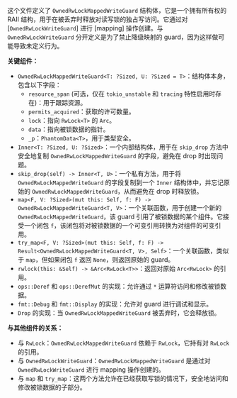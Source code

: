 这个文件定义了 `OwnedRwLockMappedWriteGuard` 结构体，它是一个拥有所有权的 RAII 结构，用于在被丢弃时释放对读写锁的独占写访问。它通过对 [`OwnedRwLockWriteGuard`] 进行 [mapping] 操作创建。与 `OwnedRwLockWriteGuard` 分开定义是为了禁止降级映射的 guard，因为这样做可能导致未定义行为。

**关键组件：**

*   `OwnedRwLockMappedWriteGuard<T: ?Sized, U: ?Sized = T>`：结构体本身，包含以下字段：
    *   `resource_span` (可选，仅在 `tokio_unstable` 和 `tracing` 特性启用时存在)：用于跟踪资源。
    *   `permits_acquired`：获取的许可数量。
    *   `lock`：指向 `RwLock<T>` 的 `Arc`。
    *   `data`：指向被锁数据的指针。
    *   `_p`：`PhantomData<T>`，用于类型安全。
*   `Inner<T: ?Sized, U: ?Sized>`：一个内部结构体，用于在 `skip_drop` 方法中安全地复制 `OwnedRwLockMappedWriteGuard` 的字段，避免在 drop 时出现问题。
*   `skip_drop(self) -> Inner<T, U>`：一个私有方法，用于将 `OwnedRwLockMappedWriteGuard` 的字段复制到一个 `Inner` 结构体中，并忘记原始的 `OwnedRwLockMappedWriteGuard`，从而避免在 drop 时释放锁。
*   `map<F, V: ?Sized>(mut this: Self, f: F) -> OwnedRwLockMappedWriteGuard<T, V>`：一个关联函数，用于创建一个新的 `OwnedRwLockMappedWriteGuard`，该 guard 引用了被锁数据的某个组件。它接受一个闭包 `f`，该闭包将对被锁数据的一个可变引用转换为对组件的可变引用。
*   `try_map<F, V: ?Sized>(mut this: Self, f: F) -> Result<OwnedRwLockMappedWriteGuard<T, V>, Self>`：一个关联函数，类似于 `map`，但如果闭包 `f` 返回 `None`，则返回原始的 guard。
*   `rwlock(this: &Self) -> &Arc<RwLock<T>>`：返回对原始 `Arc<RwLock>` 的引用。
*   `ops::Deref` 和 `ops::DerefMut` 的实现：允许通过 `*` 运算符访问和修改被锁数据。
*   `fmt::Debug` 和 `fmt::Display` 的实现：允许对 guard 进行调试和显示。
*   `Drop` 的实现：当 `OwnedRwLockMappedWriteGuard` 被丢弃时，它会释放锁。

**与其他组件的关系：**

*   与 `RwLock`：`OwnedRwLockMappedWriteGuard` 依赖于 `RwLock`，它持有对 `RwLock` 的引用。
*   与 `OwnedRwLockWriteGuard`：`OwnedRwLockMappedWriteGuard` 是通过对 `OwnedRwLockWriteGuard` 进行 mapping 操作创建的。
*   与 `map` 和 `try_map`：这两个方法允许在已经获取写锁的情况下，安全地访问和修改被锁数据的子部分。
